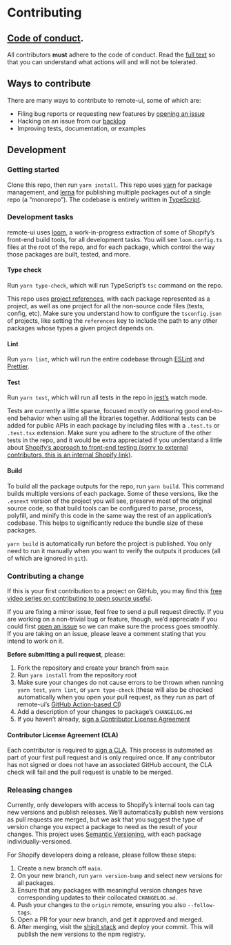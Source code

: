 # Contributing

## [Code of conduct](./CODE_OF_CONDUCT.md).

All contributors **must** adhere to the code of conduct. Read the [full text](./CODE_OF_CONDUCT.md) so that you can understand what actions will and will not be tolerated.

## Ways to contribute

There are many ways to contribute to remote-ui, some of which are:

- Filing bug reports or requesting new features by [opening an issue](https://github.com/Shopify/remote-ui/issues/new)
- Hacking on an issue from our [backlog](https://github.com/Shopify/remote-ui/issues)
- Improving tests, documentation, or examples

## Development

### Getting started

Clone this repo, then run `yarn install`. This repo uses [yarn](https://yarnpkg.com) for package management, and [lerna](https://lerna.js.org) for publishing multiple packages out of a single repo (a “monorepo”). The codebase is entirely written in [TypeScript](https://www.typescriptlang.org).

### Development tasks

remote-ui uses [loom](https://www.npmjs.com/package/@shopify/loom-cli), a work-in-progress extraction of some of Shopify’s front-end build tools, for all development tasks. You will see `loom.config.ts` files at the root of the repo, and for each package, which control the way those packages are built, tested, and more.

#### Type check

Run `yarn type-check`, which will run TypeScript’s `tsc` command on the repo.

This repo uses [project references](https://www.typescriptlang.org/docs/handbook/project-references.html), with each package represented as a project, as well as one project for all the non-source code files (tests, config, etc). Make sure you understand how to configure the `tsconfig.json` of projects, like setting the `references` key to include the path to any other packages whose types a given project depends on.

#### Lint

Run `yarn lint`, which will run the entire codebase through [ESLint](https://eslint.org) and [Prettier](https://prettier.io).

#### Test

Run `yarn test`, which will run all tests in the repo in [jest’s](https://jestjs.io) watch mode.

Tests are currently a little sparse, focused mostly on ensuring good end-to-end behavior when using all the libraries together. Additional tests can be added for public APIs in each package by including files with a `.test.ts` or `.test.tsx` extension. Make sure you adhere to the structure of the other tests in the repo, and it would be extra appreciated if you understand a little about [Shopify’s approach to front-end testing (sorry to external contributors, this is an internal Shopify link)](https://github.com/Shopify/web-foundations/blob/main/handbook/Best%20Practices/Testing.md).

#### Build

To build all the package outputs for the repo, run `yarn build`. This command builds multiple versions of each package. Some of these versions, like the `.esnext` version of the project you will see, preserve most of the original source code, so that build tools can be configured to parse, process, polyfill, and minify this code in the same way the rest of an application’s codebase. This helps to significantly reduce the bundle size of these packages.

`yarn build` is automatically run before the project is published. You only need to run it manually when you want to verify the outputs it produces (all of which are ignored in `git`).

### Contributing a change

If this is your first contribution to a project on GitHub, you may find this [free video series on contributing to open source useful](https://egghead.io/series/how-to-contribute-to-an-open-source-project-on-github).

If you are fixing a minor issue, feel free to send a pull request directly. If you are working on a non-trivial bug or feature, though, we’d appreciate if you could first [open an issue](https://github.com/Shopify/remote-ui/issues) so we can make sure the process goes smoothly. If you are taking on an issue, please leave a comment stating that you intend to work on it.

**Before submitting a pull request**, please:

1. Fork the repository and create your branch from `main`
1. Run `yarn install` from the repository root
1. Make sure your changes do not cause errors to be thrown when running `yarn test`, `yarn lint`, or `yarn type-check` (these will also be checked automatically when you open your pull request, as they run as part of remote-ui’s [GitHub Action-based CI](./.github/workflows/ci.yml))
1. Add a description of your changes to package’s `CHANGELOG.md`
1. If you haven’t already, [sign a Contributor License Agreement](https://cla.shopify.com/)

#### Contributor License Agreement (CLA)

Each contributor is required to [sign a CLA](https://cla.shopify.com/). This process is automated as part of your first pull request and is only required once. If any contributor has not signed or does not have an associated GitHub account, the CLA check will fail and the pull request is unable to be merged.

### Releasing changes

Currently, only developers with access to Shopify’s internal tools can tag new versions and publish releases. We’ll automatically publish new versions as pull requests are merged, but we ask that you suggest the type of version change you expect a package to need as the result of your changes. This project uses [Semantic Versioning](https://semver.org), with each package individually-versioned.

For Shopify developers doing a release, please follow these steps:

1. Create a new branch off `main`.
1. On your new branch, run `yarn version-bump` and select new versions for all packages.
1. Ensure that any packages with meaningful version changes have corresponding updates to their collocated `CHANGELOG.md`.
1. Push your changes to the `origin` remote, ensuring you also `--follow-tags`.
1. Open a PR for your new branch, and get it approved and merged.
1. After merging, visit the [shipit stack](https://shipit.shopify.io/shopify/remote-ui/production) and deploy your commit. This will publish the new versions to the npm registry.
